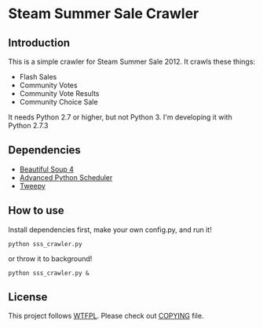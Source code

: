 Steam Summer Sale Crawler
=========================

Introduction
------------

This is a simple crawler for Steam Summer Sale 2012. It crawls these things:

- Flash Sales
- Community Votes
- Community Vote Results
- Community Choice Sale

It needs Python 2.7 or higher, but not Python 3. I'm developing it with Python 2.7.3

Dependencies
------------

- [Beautiful Soup 4](http://www.crummy.com/software/BeautifulSoup/)
- [Advanced Python Scheduler](http://packages.python.org/APScheduler/)
- [Tweepy](http://tweepy.github.com/)

How to use
----------

Install dependencies first, make your own config.py, and run it!

```
python sss_crawler.py
```

or throw it to background!

```
python sss_crawler.py &
```

License
-------

This project follows [WTFPL](http://sam.zoy.org/wtfpl/). Please check out [COPYING](https://github.com/Saberre/steam-summer-sale-crawler/blob/master/COPYING) file.